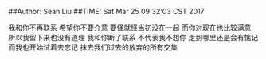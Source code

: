 ##Author: Sean Liu
##TIME: Sat Mar 25 09:32:03 CST 2017

我和你不再联系
希望你不要介意
要怪就怪当初没在一起
而你对现在也比较满意
所以我留下来也没有道理
我和你断了联系
不代表我不想你
走到哪里还是会有惦记
而我也开始试着去忘记
抹去我们过去的放弃的所有交集

